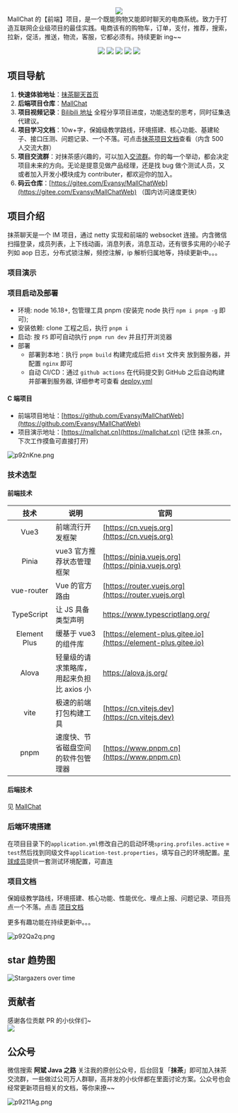 <div align="center"><img src="https://s1.ax1x.com/2023/05/04/p9NC50f.png" /></div>
MallChat 的【前端】项目，是一个既能购物又能即时聊天的电商系统。致力于打造互联网企业级项目的最佳实践。电商该有的购物车，订单，支付，推荐，搜索，拉新，促活，推送，物流，客服，它都必须有。持续更新 ing~~

<p align="center">
  <a href="#公众号"><img src="https://img.shields.io/badge/公众号-程序员阿斌-blue.svg?style=plasticr"></a>
    <a href="#公众号"><img src="https://img.shields.io/badge/交流群-加入开发-green.svg?style=plasticr"></a>
    <a href="https://gitee.com/Evansy/MallChatWeb"><img src="https://img.shields.io/badge/码云-项目地址-orange.svg?style=plasticr"></a>
    <a href="https://github.com/Evansy/MallChatWeb"><img src="https://img.shields.io/badge/前端-项目地址-blueviolet.svg?style=plasticr"></a>
    <a href="https://github.com/zongzibinbin/MallChat"><img src="https://img.shields.io/badge/后端-项目地址-blueviolet.svg?style=plasticr"></a>
</p>

## 项目导航

1. **快速体验地址**：[抹茶聊天首页](https://mallchat.cn)
2. **后端项目仓库**：[MallChat](https://github.com/zongzibinbin/MallChat)
3. **项目视频记录**：[Bilibili 地址](https://space.bilibili.com/146719540) 全程分享项目进度，功能选型的思考，同时征集迭代建议。
4. **项目学习文档**：10w+字，保姆级教学路线，环境搭建、核心功能、基建轮子、接口压测、问题记录、一个不落。可点击[抹茶项目文档](https://www.yuque.com/snab/planet/cef1mcko4fve0ur3)查看（内含 500 人交流大群）
5. **项目交流群**：对抹茶感兴趣的，可以加入[交流群](#公众号)。你的每一个举动，都会决定项目未来的方向。无论是提意见做产品经理，还是找 bug 做个测试人员，又或者加入开发小模块成为 contributer，都欢迎你的加入。
6. **码云仓库**：[https://gitee.com/Evansy/MallChatWeb](https://gitee.com/Evansy/MallChatWeb) （国内访问速度更快）

## 项目介绍

抹茶聊天是一个 IM 项目，通过 netty 实现和前端的 websocket 连接。内含微信扫描登录，成员列表，上下线动画，消息列表，消息互动，还有很多实用的小轮子列如 aop 日志，分布式锁注解，频控注解，ip 解析归属地等，持续更新中。。。

### 项目演示

### 项目启动及部署

- 环境: node 16.18+, 包管理工具 pnpm (安装完 node 执行 `npm i pnpm -g` 即可);
- 安装依赖: clone 工程之后，执行 `pnpm i`
- 启动: 按 `F5` 即可自动执行 `pnpm run dev` 并且打开浏览器
- 部署
  - 部署到本地：执行 `pnpm build` 构建完成后把 `dist` 文件夹 放到服务器，并配置 `nginx` 即可
  - 自动 CI/CD：通过 `github actions` 在代码提交到 GitHub 之后自动构建并部署到服务器, 详细参考可查看 [deploy.yml](.github/workflows/deploy.yml)

#### C 端项目

- 前端项目地址：[https://github.com/Evansy/MallChatWeb](https://github.com/Evansy/MallChatWeb)
- 项目演示地址：[https://mallchat.cn](https://mallchat.cn) (记住 抹茶.cn，下次工作摸鱼可直接打开)

![p92nKne.png](https://s1.ax1x.com/2023/05/15/p92nKne.png)

### 技术选型

#### 前端技术

|     技术     | 说明                                      | 官网                                                           |
| :----------: | ----------------------------------------- | -------------------------------------------------------------- |
|     Vue3     | 前端流行开发框架                          | [https://cn.vuejs.org](https://cn.vuejs.org)                   |
|    Pinia     | vue3 官方推荐状态管理框架                 | [https://pinia.vuejs.org](https://pinia.vuejs.org)             |
|  vue-router  | Vue 的官方路由                            | [https://router.vuejs.org](https://router.vuejs.org)           |
|  TypeScript  | 让 JS 具备类型声明                        | https://www.typescriptlang.org/                                |
| Element Plus | 缓基于 vue3 的组件库                      | [https://element-plus.gitee.io](https://element-plus.gitee.io) |
|    Alova     | 轻量级的请求策略库，用起来负担比 axios 小 | https://alova.js.org/                                          |
|     vite     | 极速的前端打包构建工具                    | [https://cn.vitejs.dev](https://cn.vitejs.dev)                 |
|     pnpm     | 速度快、节省磁盘空间的软件包管理器        | [https://www.pnpm.cn](https://www.pnpm.cn)                     |

#### 后端技术

见 [MallChat](https://github.com/zongzibinbin/MallChat#后端技术)

### 后端环境搭建

在项目目录下的`application.yml`修改自己的启动环境`spring.profiles.active` = `test`然后找到同级文件`application-test.properties`，填写自己的环境配置。[星球成员](https://www.yuque.com/snab/planet/cne0nel2hny8eu4i)提供一套测试环境配置，可直连

### 项目文档

保姆级教学路线，环境搭建、核心功能、性能优化、埋点上报、问题记录、项目亮点一个不落。点击 [项目文档](https://www.yuque.com/snab/planet/cef1mcko4fve0ur3)

更多有趣功能在持续更新中。。。

![p92Qa2q.png](https://s1.ax1x.com/2023/05/17/p9RcABT.png)

## star 趋势图

![Stargazers over time](https://starchart.cc/Evansy/MallChatWeb.svg)

## 贡献者

感谢各位贡献 PR 的小伙伴们~  
<a href="https://github.com/Evansy/MallChatWeb/graphs/contributors">
<img src="https://contrib.rocks/image?repo=Evansy/MallChatWeb" />
</a>

## 公众号

微信搜索 **阿斌 Java 之路** 关注我的原创公众号，后台回复「**抹茶**」即可加入抹茶交流群，一些做过公司万人群聊，高并发的小伙伴都在里面讨论方案。公众号也会经常更新项目相关的文档，等你来撩~~

![p9211Ag.png](https://s1.ax1x.com/2023/05/15/p9211Ag.png)
